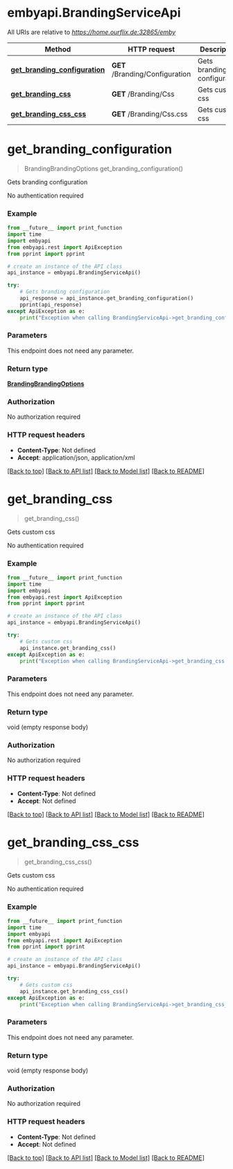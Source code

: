 # embyapi.BrandingServiceApi

All URIs are relative to *https://home.ourflix.de:32865/emby*

Method | HTTP request | Description
------------- | ------------- | -------------
[**get_branding_configuration**](BrandingServiceApi.md#get_branding_configuration) | **GET** /Branding/Configuration | Gets branding configuration
[**get_branding_css**](BrandingServiceApi.md#get_branding_css) | **GET** /Branding/Css | Gets custom css
[**get_branding_css_css**](BrandingServiceApi.md#get_branding_css_css) | **GET** /Branding/Css.css | Gets custom css

# **get_branding_configuration**
> BrandingBrandingOptions get_branding_configuration()

Gets branding configuration

No authentication required

### Example
```python
from __future__ import print_function
import time
import embyapi
from embyapi.rest import ApiException
from pprint import pprint

# create an instance of the API class
api_instance = embyapi.BrandingServiceApi()

try:
    # Gets branding configuration
    api_response = api_instance.get_branding_configuration()
    pprint(api_response)
except ApiException as e:
    print("Exception when calling BrandingServiceApi->get_branding_configuration: %s\n" % e)
```

### Parameters
This endpoint does not need any parameter.

### Return type

[**BrandingBrandingOptions**](BrandingBrandingOptions.md)

### Authorization

No authorization required

### HTTP request headers

 - **Content-Type**: Not defined
 - **Accept**: application/json, application/xml

[[Back to top]](#) [[Back to API list]](../README.md#documentation-for-api-endpoints) [[Back to Model list]](../README.md#documentation-for-models) [[Back to README]](../README.md)

# **get_branding_css**
> get_branding_css()

Gets custom css

No authentication required

### Example
```python
from __future__ import print_function
import time
import embyapi
from embyapi.rest import ApiException
from pprint import pprint

# create an instance of the API class
api_instance = embyapi.BrandingServiceApi()

try:
    # Gets custom css
    api_instance.get_branding_css()
except ApiException as e:
    print("Exception when calling BrandingServiceApi->get_branding_css: %s\n" % e)
```

### Parameters
This endpoint does not need any parameter.

### Return type

void (empty response body)

### Authorization

No authorization required

### HTTP request headers

 - **Content-Type**: Not defined
 - **Accept**: Not defined

[[Back to top]](#) [[Back to API list]](../README.md#documentation-for-api-endpoints) [[Back to Model list]](../README.md#documentation-for-models) [[Back to README]](../README.md)

# **get_branding_css_css**
> get_branding_css_css()

Gets custom css

No authentication required

### Example
```python
from __future__ import print_function
import time
import embyapi
from embyapi.rest import ApiException
from pprint import pprint

# create an instance of the API class
api_instance = embyapi.BrandingServiceApi()

try:
    # Gets custom css
    api_instance.get_branding_css_css()
except ApiException as e:
    print("Exception when calling BrandingServiceApi->get_branding_css_css: %s\n" % e)
```

### Parameters
This endpoint does not need any parameter.

### Return type

void (empty response body)

### Authorization

No authorization required

### HTTP request headers

 - **Content-Type**: Not defined
 - **Accept**: Not defined

[[Back to top]](#) [[Back to API list]](../README.md#documentation-for-api-endpoints) [[Back to Model list]](../README.md#documentation-for-models) [[Back to README]](../README.md)

